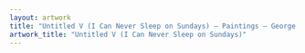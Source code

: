 ```yaml
---
layout: artwork
title: "Untitled V (I Can Never Sleep on Sundays) — Paintings — George Chapman"
artwork_title: "Untitled V (I Can Never Sleep on Sundays)"
---
```

